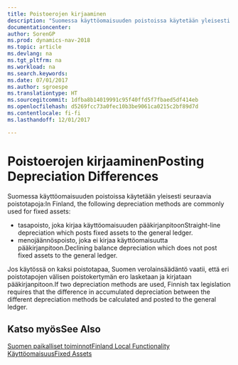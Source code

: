 ```yaml
---
title: Poistoerojen kirjaaminen
description: "Suomessa käyttöomaisuuden poistoissa käytetään yleisesti tiettyjä poistotapoja."
documentationcenter: 
author: SorenGP
ms.prod: dynamics-nav-2018
ms.topic: article
ms.devlang: na
ms.tgt_pltfrm: na
ms.workload: na
ms.search.keywords: 
ms.date: 07/01/2017
ms.author: sgroespe
ms.translationtype: HT
ms.sourcegitcommit: 1dfba8b14019991c95f40ffd5f7fbaed5df414eb
ms.openlocfilehash: d5269fcc73a0fec10b3be9061ca0215c2bf89d7d
ms.contentlocale: fi-fi
ms.lasthandoff: 12/01/2017

---
```

# <a name="posting-depreciation-differences"></a><span data-ttu-id="abbf8-103">Poistoerojen kirjaaminen</span><span class="sxs-lookup"><span data-stu-id="abbf8-103">Posting Depreciation Differences</span></span>
<span data-ttu-id="abbf8-104">Suomessa käyttöomaisuuden poistoissa käytetään yleisesti seuraavia poistotapoja:</span><span class="sxs-lookup"><span data-stu-id="abbf8-104">In Finland, the following depreciation methods are commonly used for fixed assets:</span></span>  

- <span data-ttu-id="abbf8-105">tasapoisto, joka kirjaa käyttöomaisuuden pääkirjanpitoon</span><span class="sxs-lookup"><span data-stu-id="abbf8-105">Straight-line depreciation which posts fixed assets to the general ledger.</span></span>  
- <span data-ttu-id="abbf8-106">menojäännöspoisto, joka ei kirjaa käyttöomaisuutta pääkirjanpitoon.</span><span class="sxs-lookup"><span data-stu-id="abbf8-106">Declining balance depreciation which does not post fixed assets to the general ledger.</span></span>  

<span data-ttu-id="abbf8-107">Jos käytössä on kaksi poistotapaa, Suomen verolainsäädäntö vaatii, että eri poistotapojen välisen poistokertymän ero lasketaan ja kirjataan pääkirjanpitoon.</span><span class="sxs-lookup"><span data-stu-id="abbf8-107">If two depreciation methods are used, Finnish tax legislation requires that the difference in accumulated depreciation between the different depreciation methods be calculated and posted to the general ledger.</span></span>  

## <a name="see-also"></a><span data-ttu-id="abbf8-108">Katso myös</span><span class="sxs-lookup"><span data-stu-id="abbf8-108">See Also</span></span>  
[<span data-ttu-id="abbf8-109">Suomen paikalliset toiminnot</span><span class="sxs-lookup"><span data-stu-id="abbf8-109">Finland Local Functionality</span></span>](finland-local-functionality.md)  
[<span data-ttu-id="abbf8-110">Käyttöomaisuus</span><span class="sxs-lookup"><span data-stu-id="abbf8-110">Fixed Assets</span></span>](../../fa-manage.md)   

